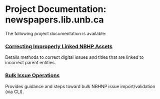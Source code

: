 # Project Documentation: newspapers.lib.unb.ca
The following project documentation is available:

### [Correcting Improperly Linked NBHP Assets](./NBHPCorrectingBadLinks.md)
Details methods to correct digital issues and titles that are linked to incorrect parent entities.

### [Bulk Issue Operations](./NBHNPBulkIssueOperations.md)
Provides guidance and steps toward bulk NBHNP issue import/validation (via CLI).